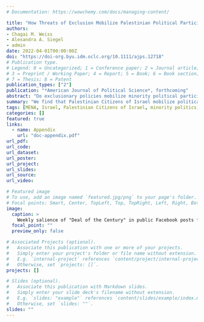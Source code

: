 ```yaml
---
# Documentation: https://wowchemy.com/docs/managing-content/

title: "How Threats of Exclusion Mobilize Palestinian Political Participation"
authors:
- Chagai M. Weiss
- Alexandra A. Siegel
- admin
date: 2022-04-01T00:00:00Z
doi: "https://doi-org.byu.idm.oclc.org/10.1111/ajps.12718"
# Publication type.
# Legend: 0 = Uncategorized; 1 = Conference paper; 2 = Journal article;
# 3 = Preprint / Working Paper; 4 = Report; 5 = Book; 6 = Book section;
# 7 = Thesis; 8 = Patent
publication_types: ["2"]
publication: "*American Journal of Political Science*, forthcoming"
abstract: "Do exclusionary policies mobilize minority political participation? We theorize that the threat of exclusionary policies creates and resurfaces grievances that facilitate mobilization. To test our theory, we leverage Donald Trump's announcement of a peace plan for the Israeli–Palestinian conflict, which posed a threat to the citizenship status of Palestinian citizens of Israel residing in the Triangle area adjacent to the West Bank. First, using more than 170,000 posts from public Facebook groups and pages, we show that Trump's announcement was indeed a more salient political event for Triangle residents. Then, employing locality-level election data as well as records detailing the origin of citizens’ joining a Jewish-Arab social movement, we use a difference-in-difference design to demonstrate that the threat to citizenship imposed by Trump's plan increased mobilization in the Triangle area. Our evidence from three distinct data sources suggests that threats of exclusion can mobilize minority political behavior."
summary: "We find that Palestinian Citizens of Israel mobilize politically in response to a potential threat to their citizenship---their proposed transfer under the Trump peace plan in 2020."
tags: [MENA, Israel, Palestinian Citizens of Israel, minority politics, social media]
categories: []
featured: true
links:
  - name: Appendix
    url: "doc-appendix.pdf"
url_pdf:
url_code:
url_dataset:
url_poster:
url_project:
url_slides:
url_source:
url_video:

# Featured image
# To use, add an image named `featured.jpg/png` to your page's folder. 
# Focal points: Smart, Center, TopLeft, Top, TopRight, Left, Right, BottomLeft, Bottom, BottomRight.
image:
  caption: >
    Weekly salience of "Deal of the Century" in public Facebook posts from Triangle and non-Triangle localities
  focal_point: ""
  preview_only: false

# Associated Projects (optional).
#   Associate this publication with one or more of your projects.
#   Simply enter your project's folder or file name without extension.
#   E.g. `internal-project` references `content/project/internal-project/index.md`.
#   Otherwise, set `projects: []`.
projects: []

# Slides (optional).
#   Associate this publication with Markdown slides.
#   Simply enter your slide deck's filename without extension.
#   E.g. `slides: "example"` references `content/slides/example/index.md`.
#   Otherwise, set `slides: ""`.
slides: ""
---
```

